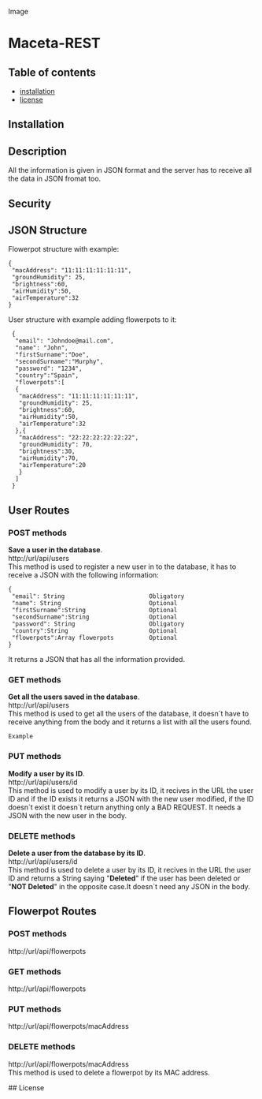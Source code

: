 Image
# Maceta-REST

## Table of contents
* [installation](##Installation)
* [license](#license)

## Installation
## Description
All the information is given in JSON format and the server has to receive all the data in JSON fromat too.

## Security
## JSON Structure
Flowerpot structure with example:
```
{
 "macAddress": "11:11:11:11:11:11",
 "groundHumidity": 25,
 "brightness":60,
 "airHumidity":50,
 "airTemperature":32
}
```
User structure with example adding flowerpots to it:

```
 {
  "email": "Johndoe@mail.com",
  "name": "John",
  "firstSurname":"Doe",
  "secondSurname":"Murphy",
  "password": "1234",
  "country":"Spain",
  "flowerpots":[
  {
   "macAddress": "11:11:11:11:11:11",
   "groundHumidity": 25,
   "brightness":60,
   "airHumidity":50,
   "airTemperature":32
  },{
   "macAddress": "22:22:22:22:22:22",
   "groundHumidity": 70,
   "brightness":30,
   "airHumidity":70,
   "airTemperature":20
   }
  ]
 }
```

## User Routes
### POST methods
**Save a user in the database**.  
http://url/api/users  
This method is used to register a new user in to the database, it has to receive a JSON with the following information:
 ```
 {
  "email": String                        Obligatory
  "name": String                         Optional
  "firstSurname":String                  Optional
  "secondSurname":String                 Optional
  "password": String                     Obligatory
  "country":String                       Optional
  "flowerpots":Array flowerpots          Optional
 }
 ```
 It returns a JSON that has all the information provided.
### GET methods
**Get all the users saved in the database**.  
http://url/api/users  
This method is used to get all the users of the database, it doesn´t have to receive anything from the body and it returns a list with all the users found.
```
Example
```

### PUT methods
**Modify a user by its ID**.  
http://url/api/users/id  
This method is used to modify a user by its ID, it recives in the URL the user ID and if the ID exists it returns a JSON with the new user modified, if the ID doesn´t exist it doesn´t return anything only a BAD REQUEST. It needs a JSON with the new user in the body.

### DELETE methods
**Delete a user from the database by its ID**.  
http://url/api/users/id  
This method is used to delete a user by its ID, it recives in the URL the user ID and returns a String saying "**Deleted**" if the user has been deleted or "**NOT Deleted**" in the opposite case.It doesn´t need any JSON in the body.

## Flowerpot Routes 
### POST methods
http://url/api/flowerpots

### GET methods
http://url/api/flowerpots
### PUT methods
http://url/api/flowerpots/macAddress
### DELETE methods
http://url/api/flowerpots/macAddress  
This method is used to delete a flowerpot by its MAC address.

<a name="license">## License</a>
